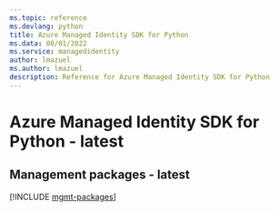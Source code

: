```yaml
---
ms.topic: reference
ms.devlang: python
title: Azure Managed Identity SDK for Python
ms.data: 08/01/2022
ms.service: managedidentity
author: lmazuel
ms.author: lmazuel
description: Reference for Azure Managed Identity SDK for Python
---
```

# Azure Managed Identity SDK for Python - latest

## Management packages - latest
[!INCLUDE [mgmt-packages](managed-identity-mgmt-index.md)]